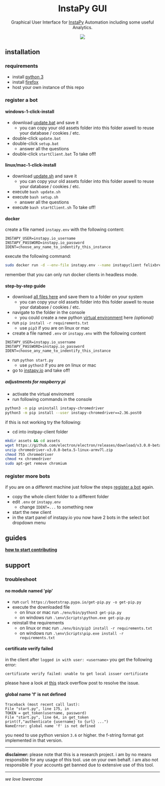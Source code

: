 <p align='center'>
  <h1 align='center'>InstaPy GUI</h1>
  <p align='center'>Graphical User Interface for <a href='https://github.com/timgrossmann/InstaPy'>InstaPy</a> Automation including some useful Analytics.<p>
  <p align='center'>
  <a href='https://github.com/breuerfelix/instapy-gui/blob/master/LICENSE'>
    <img src='https://img.shields.io/github/license/breuerfelix/instapy-gui.svg' />
  </a>
  </p>
</p>

## installation

### requirements

* install [python 3](https://www.python.org/downloads/)
* install [firefox](https://www.mozilla.org)
* host your own instance of this repo

### register a bot

#### windows-1-click-install

* download [update.bat](https://raw.githubusercontent.com/breuerfelix/instapy-gui/master/services/instapy/update.bat) and save it
  * you can copy your old assets folder into this folder aswell to reuse your database / cookies / etc.
* double-click `update.bat`
* double-click `setup.bat`
  * answer all the questions
* double-click `startClient.bat` To take off!

#### linux/mac-1-click-install

* download [update.sh](https://raw.githubusercontent.com/breuerfelix/instapy-gui/master/services/instapy/update.sh) and save it
  * you can copy your old assets folder into this folder aswell to reuse your database / cookies / etc.
* execute `bash update.sh`
* execute `bash setup.sh`
  * answer all the questions
* execute `bash startClient.sh` To take off!

#### docker

create a file named `instapy.env` with the following content:

```env
INSTAPY_USER=instapy.io_username
INSTAPY_PASSWORD=instapy.io_password
IDENT=choose_any_name_to_indentify_this_instance
```

execute the following command:

```bash
sudo docker run -d --env-file instapy.env --name instapyclient felixbreuer/instapy-client
```

remember that you can only run docker clients in headless mode.

#### step-by-step guide

* download [all files here](https://github.com/breuerfelix/instapy-gui/tree/master/services/instapy) and save them to a folder on your system
  * you can copy your old assets folder into this folder aswell to reuse your database / cookies / etc.
* navigate to the folder in the console
  * you could create a new python [virtual environment](https://packaging.python.org/guides/installing-using-pip-and-virtual-environments/) here _(optional)_
* run `pip install -r requirements.txt`
  * use `pip3` if you are on linux or mac
* create a file named `.env` or `instapy.env` with the following content

```env
INSTAPY_USER=instapy.io_username
INSTAPY_PASSWORD=instapy.io_password
IDENT=choose_any_name_to_indentify_this_instance
```

* run `python start.py`
  * use `python3` if you are on linux or mac
* go to [instapy.io](https://instapy.io) and take off!

##### adjustments for raspberry pi

* activate the virtual enviroment
* run following commands in the console

```bash
python3 -m pip uninstall instapy-chromedriver
python3 -m pip install --user instapy-chromedriver==2.36.post0
```

if this is not working try the following:

* cd into instpay-client folder

```bash
mkdir assets && cd assets
wget https://github.com/electron/electron/releases/download/v3.0.0-beta.5/chromedriver-v3.0.0-beta.5-linux-armv7l.zip
unzip chromedriver-v3.0.0-beta.5-linux-armv7l.zip
chmod 755 chromedriver
chmod +x chromedriver
sudo apt-get remove chromium
```

### register more bots

if you are on a different machine just follow the steps [register a bot](#register-a-bot) again.

* copy the whole client folder to a different folder
* edit `.env` or `instapy.env`
  * change `IDENT=...` to something new
* start the new client
* in the start panel of instapy.io you now have 2 bots in the select bot dropdown menu

## guides

**[how to start contributing](docs/contributing.md)**

## support

### troubleshoot

#### no module named 'pip'

* run `curl https://bootstrap.pypa.io/get-pip.py -o get-pip.py`
* execute the downloaded file
  * on linux or mac run `./env/bin/python3 get-pip.py`
  * on windows run `.\env\Scripts\python.exe get-pip.py`
* reinstall the requirements
  * on linux or mac run `./env/bin/pip3 install -r requirements.txt`
  * on windows run `.\env\Scripts\pip.exe install -r requirements.txt`

#### certificate verify failed

in the client after `logged in with user: <username>` you get the following error:

```error
certificate verify failed: unable to get local issuer certificate
```

please have a look at [this](https://stackoverflow.com/questions/52805115/certificate-verify-failed-unable-to-get-local-issuer-certificate) stack overflow post to resolve the issue.

#### global name 'f' is not defined

```error
Traceback (most recent call last):
File "start.py", line 175, in
TOKEN = get_token(username, password)
File "start.py", line 64, in get_token
print(f,"authenticate {username} to {url} ...")
NameError: global name 'f' is not defined
```

you need to use python version `3.6` or higher. the f-string format got implemented in that version.

---

**disclaimer:** please note that this is a research project. i am by no means responsible for any usage of this tool. use on your own behalf. i am also not responsible if your accounts get banned due to extensive use of this tool.

---

_we love lowercase_
